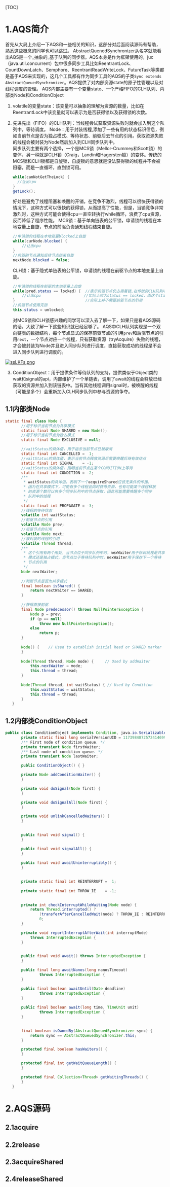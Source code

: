 [TOC]
# 1.AQS简介
首先从大局上介绍一下AQS和一些相关的知识，这部分对后面阅读源码有帮助，熟悉这些概念的同学也可以跳过。
AbstractQuenedSynchronizer从名字就能看出AQS是一个_抽象的_基于队列的同步器。AQS本身是作为框架使用的，juc（java.util.concurrent）包中很多同步工具比如ReentrantLock、CountDownLatch、Semphore、ReentrantReadWriteLock、FutureTask等类都是基于AQS来实现的，这几个工具都有作为同步工具的AQS的子类```Sync extends AbstractQueuedSynchronizer```。AQS提供了对内部资源state的原子性管理以及对线程调度的管理。
AQS内部主要有一个变量state、一个严格FIFO的CLH队列、内部类Node和ConditionObject  

1. volatile的变量state：该变量可以抽象的理解为资源的数量，比如在ReentrantLock中该变量就可以表示为是否获得锁以及获得锁的次数。

2. 先进先出（FIFO）的CLH队列：当线程尝试获取资源失败时就会加入到这个队列中，等待调度。
    Node：用于封装线程,添加了一些有用的状态标识信息，例如当前节点是否为独占模式、等待状态、前驱后去节点的引用。获取资源失败的线程会被封装为Node然后加入到CLH同步队列中。  
    同步队列主要有两个选择，一个是MCS锁（Mellor-Crummey和Scott锁）的变体，另一种就是CLH锁（Craig，Landin和Hagersten锁）的变体。传统的MCS锁和CLH锁都是自旋锁，自旋锁的意思就是没法获得锁的线程并不会被阻塞，而是一直循环，直到锁可用。  
    
    ```java
    while(canNotGetTheLock) {
      //让出cpu
    }
    getLock();
    ```
    好处是避免了线程阻塞和唤醒的开销，在竞争不激烈，线程可以很快获得锁的情况下，这种方式可以很快的获得锁，从而提高了性能，但是，当锁竞争非常激烈时，这种方式可能会使得cpu一直空转执行while循环，浪费了cpu资源，反而降低了程序性能。
    MCS锁：基于单向链表的公平锁，申请锁的线程在本地变量上自旋，节点的前驱负责通知线程结束自旋。 
    ```java
    //申请锁的线程在本地变量blocked上自旋
    while(curNode.blocked) {
        //让出cpu
    }
    //前驱的节点通知后续节点结束自旋
    nextNode.blocked = false;
    ```
    CLH锁：基于隐式单链表的公平锁，申请锁的线程在前驱节点的本地变量上自旋。

    ```java
    //申请锁的线程在前驱的本地变量上自旋
    while(pred.status == locked) {  //表示前驱节点仍占用着锁,在传统的CLH队列中，这个pred并不是真正的引用，这里只是方便理解才加上了pred，
        //让出cpu                   //实际上应为status == locked，而这个status就是前驱的本地变量status，因为我们只需要在前驱的status上自旋，
    }                               //实际上并不需要前驱节点的引用
    //前驱节点使用完锁
    this.status = unlocked;
    ```
    对MCS锁和CLH锁感兴趣的同学可以深入去了解一下，如果只是看AQS源码的话，大致了解一下这些知识就已经足够了。 
    AQS中CLH队列实现是一个双向链表的数据结构，每个节点显式的保存前驱节点的引用```prev```和后驱节点的引用```next```，一个节点对应一个线程，只有获取资源（tryAcquire）失败的线程，才会被封装为Node并且进入同步队列进行调度，直接获取成功的线程是不会进入同步队列进行调度的。

  [![ssLKFs.png](https://s3.ax1x.com/2021/01/17/ssLKFs.png)](https://imgchr.com/i/ssLKFs)

3. ConditionObject：用于提供条件等待队列的支持，提供类似于Object类的wait和signal的api，内部维护了一个单链表，调用了await的线程会释放已经获取的资源并加入到该链表中。当有其他线程调用signal时，被唤醒的线程（可能是多个）会重新加入CLH同步队列中参与资源的争夺。  

## 1.1内部类Node

 ```java
static final class Node {
        //用于标识当前节点为共享模式
        static final Node SHARED = new Node();
        //用于标识当前节点为独占模式
        static final Node EXCLUSIVE = null;

        //waitStatus的具体值，用于指示当前节点已被取消
        static final int CANCELLED =  1;
        //waitStatus的具体值，表示当前节点释放资源后需要唤醒后继有效结点
        static final int SIGNAL    = -1;
        //waitStatus的具体值，指明当前节点在某个CONDITION上等待
        static final int CONDITION = -2;
        /**
         * waitStatus的具体值，表明下一个acquireShared应该无条件的传播，
         * 因为在共享模式下，可能有多个线程会同时获得资源，也有可能某个线程释放
         * 的资源个数可以供多个同步队列中的节点获取，因此可能需要唤醒多个同步
         * 队列中的线程
         */
        static final int PROPAGATE = -3;
        //线程的等待状态
        volatile int waitStatus;  
        //前驱节点的引用
        volatile Node prev; 
        //后驱节点的引用
        volatile Node next; 
        //被封装的线程的引用
        volatile Thread thread;   
        /**
         * 这个引用有两个用处，当节点位于同步队列中时，nexWaiter用于标识线程是共享
         * 模式还是独占模式，当节点位于等待队列中时，nexWaiter用于保存下一个等待
         * 节点的引用
         */
        Node nextWaiter; 
        
        //判断节点是否为共享模式
        final boolean isShared() {
            return nextWaiter == SHARED;
        }
    
        //获得直接前驱
        final Node predecessor() throws NullPointerException {
            Node p = prev;
            if (p == null)
                throw new NullPointerException();
            else
                return p;
        }
    
        Node() {    // Used to establish initial head or SHARED marker
        }
    
        Node(Thread thread, Node mode) {     // Used by addWaiter
            this.nextWaiter = mode;
            this.thread = thread;
        }
    
        Node(Thread thread, int waitStatus) { // Used by Condition
            this.waitStatus = waitStatus;
            this.thread = thread;
        }
    }
 ```

## 1.2内部类ConditionObject

 ```java
public class ConditionObject implements Condition, java.io.Serializable {
        private static final long serialVersionUID = 1173984872572414699L;
        /** First node of condition queue. */
        private transient Node firstWaiter;
        /** Last node of condition queue. */
        private transient Node lastWaiter;

        public ConditionObject() { }

        private Node addConditionWaiter() {
        }

        private void doSignal(Node first) { 
        }

        private void doSignalAll(Node first) { 
        }

        private void unlinkCancelledWaiters() {
        }

    
        public final void signal() {
        }

        public final void signalAll() {
        }
    
        public final void awaitUninterruptibly() {
        }

      
        private static final int REINTERRUPT =  1;
       
        private static final int THROW_IE    = -1;

      
        private int checkInterruptWhileWaiting(Node node) {
            return Thread.interrupted() ?
                (transferAfterCancelledWait(node) ? THROW_IE : REINTERRUPT) :
                0;
        }

        private void reportInterruptAfterWait(int interruptMode)
            throws InterruptedException {
        }

      
        public final void await() throws InterruptedException {           
        }

        public final long awaitNanos(long nanosTimeout)
                throws InterruptedException {     
        }

        public final boolean awaitUntil(Date deadline)
                throws InterruptedException {         
        }
    
        public final boolean await(long time, TimeUnit unit)
                throws InterruptedException {    
        }

    
        final boolean isOwnedBy(AbstractQueuedSynchronizer sync) {
            return sync == AbstractQueuedSynchronizer.this;
        }

        protected final boolean hasWaiters() {
        }

        protected final int getWaitQueueLength() { 
        }

        protected final Collection<Thread> getWaitingThreads() {
        }
    }
 ```
# 2.AQS源码
## 2.1acquire
## 2.2release
## 2.3acquireShared
## 2.4releaseShared
  ```

  ```
